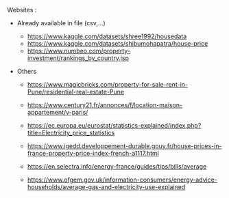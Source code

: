 Websites :

- Already available in file (csv,...)
  - https://www.kaggle.com/datasets/shree1992/housedata
  - https://www.kaggle.com/datasets/shibumohapatra/house-price
  - https://www.numbeo.com/property-investment/rankings_by_country.jsp

- Others
  - https://www.magicbricks.com/property-for-sale-rent-in-Pune/residential-real-estate-Pune
  - https://www.century21.fr/annonces/f/location-maison-appartement/v-paris/
 
  - https://ec.europa.eu/eurostat/statistics-explained/index.php?title=Electricity_price_statistics
  - https://www.igedd.developpement-durable.gouv.fr/house-prices-in-france-property-price-index-french-a1117.html
  - https://en.selectra.info/energy-france/guides/tips/bills/average
  - https://www.ofgem.gov.uk/information-consumers/energy-advice-households/average-gas-and-electricity-use-explained

